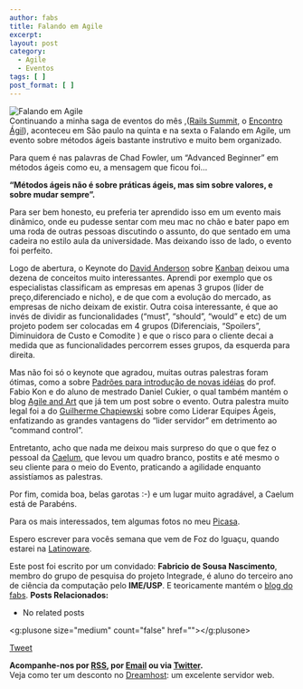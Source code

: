 ```yaml
---
author: fabs
title: Falando em Agile
excerpt:
layout: post
category:
  - Agile
  - Eventos
tags: [ ]
post_format: [ ]
---
```

![Falando em Agile][1]  
Continuando a minha saga de eventos do mês ,([Rails Summit][2], o [Encontro Ágil][3]), aconteceu em São paulo na quinta e na sexta o Falando em Agile, um evento sobre métodos ágeis bastante instrutivo e muito bem organizado.

Para quem é nas palavras de Chad Fowler, um “Advanced Beginner” em métodos ágeis como eu, a mensagem que ficou foi…

**“Métodos ágeis não é sobre práticas ágeis, mas sim sobre valores, e sobre mudar sempre”.**

Para ser bem honesto, eu preferia ter aprendido isso em um evento mais dinâmico, onde eu pudesse sentar com meu mac no chão e bater papo em uma roda de outras pessoas discutindo o assunto, do que sentado em uma cadeira no estilo aula da universidade. Mas deixando isso de lado, o evento foi perfeito.

Logo de abertura, o Keynote do [David Anderson][4] sobre [Kanban][5] deixou uma dezena de conceitos muito interessantes. Aprendi por exemplo que os especialistas classificam as empresas em apenas 3 grupos (líder de preço,diferenciado e nicho), e de que com a evolução do mercado, as empresas de nicho deixam de existir. Outra coisa interessante, é que ao invés de dividir as funcionalidades (“must”, “should”, “would” e etc) de um projeto podem ser colocadas em 4 grupos (Diferenciais, “Spoilers”, Diminuidora de Custo e Comodite ) e que o risco para o cliente decai a medida que as funcionalidades percorrem esses grupos, da esquerda para direita.

Mas não foi só o keynote que agradou, muitas outras palestras foram ótimas, como a sobre [Padrões para introdução de novas idéias][6] do prof. Fabio Kon e do aluno de mestrado Daniel Cukier, o qual também mantém o blog [Agile and Art][7] que já tem um post sobre o evento. Outra palestra muito legal foi a do [Guilherme Chapiewski][8] sobre como Liderar Equipes Ágeis, enfatizando as grandes vantagens do “lider servidor” em detrimento ao “command control”.

Entretanto, acho que nada me deixou mais surpreso do que o que fez o pessoal da [Caelum][9], que levou um quadro branco, postits e até mesmo o seu cliente para o meio do Evento, praticando a agilidade enquanto assistíamos as palestras.

Por fim, comida boa, belas garotas :-) e um lugar muito agradável, a Caelum está de Parabéns.

Para os mais interessados, tem algumas fotos no meu [Picasa][10].

Espero escrever para vocês semana que vem de Foz do Iguaçu, quando estarei na [Latinoware][11].

Este post foi escrito por um convidado: **Fabricio de Sousa Nascimento**, membro do grupo de pesquisa do projeto Integrade, é aluno do terceiro ano de ciência da computação pelo **IME/USP**. E teoricamente mantém o [blog do fabs][12]. 
**Posts Relacionados:** 
*   No related posts

<g:plusone size="medium" count="false" href=""></g:plusone> 

[Tweet][13] 





**Acompanhe-nos por [ RSS][14], por [Email][15] ou via [Twitter][16].**  
Veja como ter um desconto no [Dreamhost][17]: um excelente servidor web.

 [1]: http://vidageek.net/wp-content/uploads/2008/10/falando-agile-site_06.gif "Falando em Agile"
 [2]: http://vidageek.net/2008/10/24/getting-things-done/
 [3]: http://encontroagil.com.br/
 [4]: http://www.agilemanagement.net/Articles/Weblog/blog.html "David Anderson"
 [5]: http://pt.wikipedia.org/wiki/Kanban "Kanban"
 [6]: http://agilcoop.incubadora.fapesp.br/portal "Pode ser que ainda não foi publicado aqui"
 [7]: http://agileandart.blogspot.com/ "Agile and Art"
 [8]: http://gc.blog.br/ "gc"
 [9]: http://www.caellum.com.br "Caelum"
 [10]: http://picasaweb.google.com/fabriciosn/FalandoEmAgile#
 [11]: http://2008.latinoware.org/
 [12]: http://cemshost.com.br/~fabsn/dev/doku.php "Faz tempo que não Atualiza!"
 [13]: https://twitter.com/share
 [14]: http://feeds.feedburner.com/VidaGeek
 [15]: http://feedburner.google.com/fb/a/mailverify?uri=VidaGeek&loc=pt_BR
 [16]: http://twitter.com/blogvidageek
 [17]: http://vidageek.net/dreamhost/